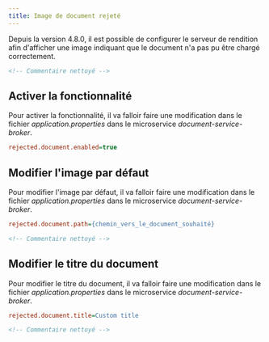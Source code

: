 ```yaml
---
title: Image de document rejeté
---
```


Depuis la version 4.8.0, il est possible de configurer le serveur de rendition afin d'afficher une image indiquant que le document n'a pas pu être chargé correctement.

```xml
<!-- Commentaire nettoyé -->
```

## Activer la fonctionnalité

Pour activer la fonctionnalité, il va falloir faire une modification dans le fichier *application.properties* dans le microservice *document-service-broker*.


```cfg
rejected.document.enabled=true
```



## Modifier l'image par défaut

Pour modifier l'image par défaut, il va falloir faire une modification dans le fichier *application.properties* dans le microservice *document-service-broker*.


```cfg
rejected.document.path={chemin_vers_le_document_souhaité}
```


```xml
<!-- Commentaire nettoyé -->
```


## Modifier le titre du document

Pour modifier le titre du document, il va falloir faire une modification dans le fichier *application.properties* dans le microservice *document-service-broker*.


```cfg
rejected.document.title=Custom title
```


```xml
<!-- Commentaire nettoyé -->
```
